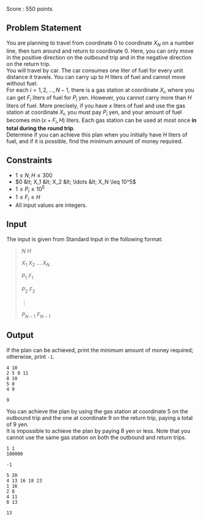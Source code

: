 Score : $550$ points

## Problem Statement

You are planning to travel from coordinate $0$ to coordinate $X_N$ on a number line, then turn around and return to coordinate $0$. Here, you can only move in the positive direction on the outbound trip and in the negative direction on the return trip.<br>
You will travel by car. The car consumes one liter of fuel for every unit distance it travels. You can carry up to $H$ liters of fuel and cannot move without fuel.<br>
For each $i = 1, 2, \ldots, N-1$, there is a gas station at coordinate $X_i$, where you can get $F_i$ liters of fuel for $P_i$ yen. However, you cannot carry more than $H$ liters of fuel. More precisely, if you have $x$ liters of fuel and use the gas station at coordinate $X_i$, you must pay $P_i$ yen, and your amount of fuel becomes $\min(x + F_i, H)$ liters. Each gas station can be used at most once **in total during the round trip**.<br>
Determine if you can achieve this plan when you initially have $H$ liters of fuel, and if it is possible, find the minimum amount of money required.

## Constraints

- $1 \leq N, H \leq 300$
- $0 &lt; X_1 &lt; X_2 &lt; \ldots &lt; X_N \leq 10^5$
- $1 \leq P_i \leq 10^5$
- $1 \leq F_i \leq H$
- All input values are integers.

## Input

The input is given from Standard Input in the following format:

> $N$ $H$
> 
> $X_1$ $X_2$ $\ldots$ $X_N$
> 
> $P_1$ $F_1$
> 
> $P_2$ $F_2$
> 
> $\vdots$
> 
> $P_{N-1}$ $F_{N-1}$

## Output

If the plan can be achieved, print the minimum amount of money required; otherwise, print `-1`.

```input1
4 10
2 5 9 11
8 10
5 8
4 9
```

```output1
9
```

You can achieve the plan by using the gas station at coordinate $5$ on the outbound trip and the one at coordinate $9$ on the return trip, paying a total of $9$ yen.<br>
It is impossible to achieve the plan by paying $8$ yen or less. Note that you cannot use the same gas station on both the outbound and return trips.

```input2
1 1
100000
```

```output2
-1
```

```input3
5 20
4 13 16 18 23
1 16
2 8
4 11
8 13
```

```output3
13
```